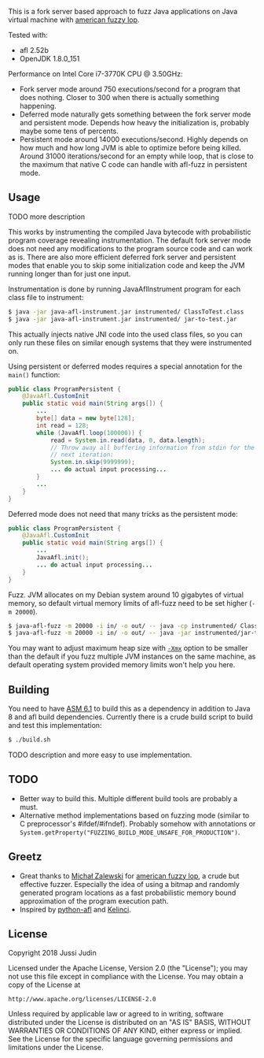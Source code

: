 This is a fork server based approach to fuzz Java applications on Java
virtual machine with [american fuzzy lop](http://lcamtuf.coredump.cx/afl/).

Tested with:

* afl 2.52b
* OpenJDK 1.8.0_151

Performance on Intel Core i7-3770K CPU @ 3.50GHz:

* Fork server mode around 750 executions/second for a program that
  does nothing. Closer to 300 when there is actually something
  happening.
* Deferred mode naturally gets something between the fork server mode
  and persistent mode. Depends how heavy the initialization is,
  probably maybe some tens of percents.
* Persistent mode around 14000 executions/second. Highly depends on
  how much and how long JVM is able to optimize before being
  killed. Around 31000 iterations/second for an empty while loop, that
  is close to the maximum that native C code can handle with afl-fuzz
  in persistent mode.

## Usage

TODO more description

This works by instrumenting the compiled Java bytecode with
probabilistic program coverage revealing instrumentation. The default
fork server mode does not need any modifications to the program source
code and can work as is. There are also more efficient deferred fork
server and persistent modes that enable you to skip some
initialization code and keep the JVM running longer than for just one
input.

Instrumentation is done by running JavaAflInstrument program for each
class file to instrument:

```bash
$ java -jar java-afl-instrument.jar instrumented/ ClassToTest.class
$ java -jar java-afl-instrument.jar instrumented/ jar-to-test.jar
```

This actually injects native JNI code into the used class files, so
you can only run these files on similar enough systems that they were
instrumented on.

Using persistent or deferred modes requires a special annotation for
the `main()` function:

```java
public class ProgramPersistent {
    @JavaAfl.CustomInit
    public static void main(String args[]) {
        ...
        byte[] data = new byte[128];
        int read = 128;
        while (JavaAfl.loop(100000)) {
            read = System.in.read(data, 0, data.length);
            // Throw away all buffering information from stdin for the
            // next iteration:
            System.in.skip(9999999);
            ... do actual input processing...
        }
        ...
    }
}
```

Deferred mode does not need that many tricks as the persistent mode:

```java
public class ProgramPersistent {
    @JavaAfl.CustomInit
    public static void main(String args[]) {
        ...
        JavaAfl.init();
        ... do actual input processing...
    }
}
```

Fuzz. JVM allocates on my Debian system around 10 gigabytes of virtual
memory, so default virtual memory limits of afl-fuzz need to be set
higher (`-m 20000`).

```bash
$ java-afl-fuzz -m 20000 -i in/ -o out/ -- java -cp instrumented/ ClassToTest
$ java-afl-fuzz -m 20000 -i in/ -o out/ -- java -jar instrumented/jar-to-test.jar
```

You may want to adjust maximum heap size with
[`-Xmx`](https://docs.oracle.com/cd/E15523_01/web.1111/e13814/jvm_tuning.htm#PERFM164)
option to be smaller than the default if you fuzz multiple JVM
instances on the same machine, as default operating system provided
memory limits won't help you here.

## Building

You need to have [ASM 6.1](http://asm.ow2.org/) to build this as a
dependency in addition to Java 8 and afl build dependencies. Currently
there is a crude build script to build and test this implementation:

```bash
$ ./build.sh
```

TODO description and more easy to use implementation.

## TODO

* Better way to build this. Multiple different build tools are
  probably a must.
* Alternative method implementations based on fuzzing mode (similar to
  C preprocessor's #ifdef/#ifndef). Probably somehow with annotations
  or `System.getProperty("FUZZING_BUILD_MODE_UNSAFE_FOR_PRODUCTION")`.

## Greetz

* Great thanks to [Michał Zalewski](http://lcamtuf.coredump.cx/) for
  [american fuzzy lop](http://lcamtuf.coredump.cx/afl), a crude but
  effective fuzzer. Especially the idea of using a bitmap and randomly
  generated program locations as a fast probabilistic memory bound
  approximation of the program execution path.
* Inspired by [python-afl](http://jwilk.net/software/python-afl) and
  [Kelinci](https://github.com/isstac/kelinci).

## License

Copyright 2018  Jussi Judin

Licensed under the Apache License, Version 2.0 (the "License");
you may not use this file except in compliance with the License.
You may obtain a copy of the License at

    http://www.apache.org/licenses/LICENSE-2.0

Unless required by applicable law or agreed to in writing, software
distributed under the License is distributed on an "AS IS" BASIS,
WITHOUT WARRANTIES OR CONDITIONS OF ANY KIND, either express or implied.
See the License for the specific language governing permissions and
limitations under the License.
